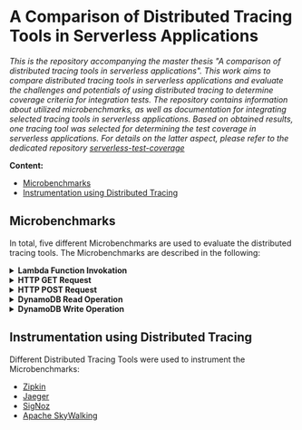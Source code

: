 # A Comparison of Distributed Tracing Tools in Serverless Applications

*This is the repository accompanying the master thesis "A comparison of distributed tracing tools in serverless applications". This work aims to compare distributed tracing tools in serverless applications and evaluate the challenges and potentials of using distributed tracing to determine coverage criteria for integration tests. The repository contains information about utilized microbenchmarks, as well as documentation for integrating selected tracing tools in serverless applications. Based on obtained results, one tracing tool was selected for determining the test coverage in serverless applications. For details on the latter aspect, please refer to the dedicated repository [serverless-test-coverage](https://github.com/ch-eder/serverless-test-coverage)*

**Content:**

- [Microbenchmarks](#anker-microbenchmarks)
- [Instrumentation using Distributed Tracing](#distributed_tracing_tools)

<a name="anker-microbenchmarks"></a>
## Microbenchmarks

In total, five different Microbenchmarks are used to evaluate the distributed tracing tools. The Microbenchmarks are described in the following:

<details><summary><b>Lambda Function Invokation</b></summary>

The first microbenchmark comprises a simple function invocation.

<img src="../resources/microbenchmark_1.svg" width="350" title="Microbenchmark 1" alt="Microbenchmark 1">

<br>

**Prerequisites:**

 In order to allow a lambda function to invoke another function, the following security roles have to be enabled:

- `AWSLambdaBasicExecutionRole`
- `AWSLambdaExecute`
- `AWSLambdaRole`

A lambda function can then invoke another lambda function by using the AWS SDK. Since the AWS SDK v3 is used for this purpose, the SDK has to be installed in a [lambda layer](other/lambda_instructions.md) and linked to the function. The installation can be performed by using the following command:

```
npm install --save @aws-sdk/client-lambda
```

> **Note:** The layer used in the master thesis (`layer_lambda_sdk`) can be found [here](../lambda_resources). Note that all following examples will refer to the usage of this very layer.

**Implementation:**

Now, assume there is a lambda function that doubles a given value:

```javascript
exports.handler = async function (event) {
  return await event.value * 2;
};
```

The function can then be invoked using the following code:

```javascript
const { LambdaClient, InvokeCommand } = require('@aws-sdk/client-lambda');
const lambdaClient = new LambdaClient({ region: 'us-east-1' });

exports.handler = async function (event) {
  const input = {
    FunctionName: '1_function_invocation_b',
    Payload: '{ "value" : 5 }'
  };

  const command = new InvokeCommand(input);

  try {
    const response = await lambdaClient.send(command);
    return JSON.parse(Buffer.from(response.Payload));
  } catch (error) {
    console.error(error.message);
  }
};
```

</details>

<details><summary><b>HTTP GET Request</b></summary>

The second microbenchmark is embodied by performing an HTTP GET request using the module `axios`.

<img src="../resources/microbenchmark_2.svg" width="350" title="Microbenchmark 2" alt="Microbenchmark 2">

<br>

**Prerequisites:**

In order to be able to use `axios`, the module has to be installed in a [lambda layer](other/lambda_instructions.md) and linked to the function. The installation can be performed by using the following command:

```
npm install --save axios
```

> **Note:** The layer used in the master thesis (`layer_axios`) can be found [here](../lambda_resources). Note that all following examples will refer to the usage of this very layer.

**Implementation:**

The HTTP GET request can then be performed by using the following code:

```javascript
const axios = require('axios');

exports.handler = async function (event) {
  try {
    const response = await axios.get('https://example.com/users/2');
    return response.data;
  } catch (error) {
    console.error(error.message);
  }
};
```

> **Note:** The received payload has a size of 280 bytes.

</details>

<details><summary><b>HTTP POST Request</b></summary>

The third microbenchmark is embodied by performing an HTTP POST request using the module `axios`.

<img src="../resources/microbenchmark_3.svg" width="350" title="Microbenchmark 3" alt="Microbenchmark 3">

<br>

**Prerequisites:**

In order to be able to use `axios`, the module has to be installed in a [lambda layer](other/lambda_instructions.md) and linked to the function. The installation can be performed by using the following command:

```
npm install --save axios
```

> **Note:** The layer used in the master thesis (`layer_axios`) can be found [here](../lambda_resources). Note that all following examples will refer to the usage of this very layer.

**Implementation:**

The HTTP POST request can then be performed by using the following code:

```javascript
const axios = require('axios');

exports.handler = async function (event) {
  try {
    const data = {
      first_name: 'Mats',
      last_name: 'Winter',
      email: 'mats.winter@example.com',
      job: 'Backend Developer'
    };

    const response = await axios.post('https://example.com/users', data);
    return response.data;
  } catch (error) {
    console.error(error.message);
  }
};
```

> **Note:** The sent payload has a size of 102 bytes.

</details>

<details><summary><b>DynamoDB Read Operation</b></summary>

The fourth microbenchmark comprises a DynamoDB read operation.

<img src="../resources/microbenchmark_4.svg" width="350" title="Microbenchmark 4" alt="Microbenchmark 4">

<br>

**Prerequisites:**

 In order to allow a lambda function to perform a DynamoDB read operation, the following security role has to be enabled:

- `AmazonDynamoDBReadOnlyAccess` / `AmazonDynamoDBFullAccess`

A lambda function can perform a DynamoDB operation using the AWS SDK. Since the AWS SDK v3 is used for this purpose, the SDK has to be installed in a [lambda layer](other/lambda_instructions.md) and linked to the function. The installation can be performed by using the following command:

```
npm install --save @aws-sdk/client-dynamodb
```

> **Note:** The layer used in the master thesis (`layer_dynamodb_sdk`) can be found [here](../lambda_resources). Note that all following examples will refer to the usage of this very layer.

**Implementation:**

The DynamoDB read operation can then be performed by using the following code:

```javascript
const { DynamoDBClient, GetItemCommand } = require('@aws-sdk/client-dynamodb');
const dynamoDBClient = new DynamoDBClient({ region: 'us-east-1' });

exports.handler = async function (event) {
  const input = {
    TableName: 'EvaluationTable',
    Key: {
      Id: { N: '1' }
    }
  };

  const command = new GetItemCommand(input);

  try {
    const response = await dynamoDBClient.send(command);
    return response.Item;
  } catch (error) {
    console.error(error.message);
  }
};
```

> **Note:** To successfully test the function, ensure that the specified item exists in the database.

</details>

<details><summary><b>DynamoDB Write Operation</b></summary>

Finally, the last microbenchmark is a DynamoDB write operation.

<img src="../resources/microbenchmark_5.svg" width="350" title="Microbenchmark 5" alt="Microbenchmark 5">

<br>

**Prerequisites:**

The prerequisites of performing a DynamoDB write operation are similar to the prerequisites of performing a DynamoDB read operation:

In order to allow a lambda function to perform a DynamoDB write operation, the following security role has to be enabled:

- `AmazonDynamoDBFullAccess`

A lambda function can perform a DynamoDB operation using the AWS SDK. Since the AWS SDK v3 is used for this purpose, the SDK has to be installed in a [lambda layer](other/lambda_instructions.md) and linked to the function. The installation can be performed by using the following command:

```
npm install --save @aws-sdk/client-dynamodb
```

> **Note:** The layer used in the master thesis (`layer_dynamodb_sdk`) can be found [here](../lambda_resources). Note that all following examples will refer to the usage of this very layer.

**Implementation:**

The DynamoDB write operation can then be performed by using the following code:

```javascript
const { DynamoDBClient, PutItemCommand } = require('@aws-sdk/client-dynamodb');
const dynamoDBClient = new DynamoDBClient({ region: 'us-east-1' });

exports.handler = async function (event) {
  const input = {
    TableName: 'EvaluationTable',
    Item: {
      Id: { N: '1' },
      Value: { S: 'New Item' }
    }
  };

  const command = new PutItemCommand(input);

  try {
    const response = await dynamoDBClient.send(command);
    return response.$metadata;
  } catch (error) {
    console.error(error.message);
  }
};
```

</details>

<a name="anker-distributed_tracing_tools"></a>
## Instrumentation using Distributed Tracing

Different Distributed Tracing Tools were used to instrument the Microbenchmarks:

- [Zipkin](Zipkin/README.md)
- [Jaeger](Jaeger/README.md)
- [SigNoz](SigNoz/README.md)
- [Apache SkyWalking](SkyWalking/README.md)
